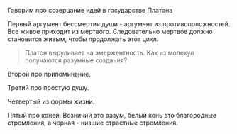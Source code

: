 Говорим про созерцание идей в государстве Платона

Первый аргумент бессмертия души - аргумент из противоположностей. Все живое приходит из мертвого. Следовательно мертвое должно становится живым, чтобы продолжать этот цикл.

> Платон выруливает на эмержентность. Как из молекул получаются разумные создания?

Второй про припоминание.

Третий про простую душу.

Четвертый из формы жизни.

Пятый про коней. Возничий это разум, белый конь это благородные стремления, а черная - низшие страстные стремления.

